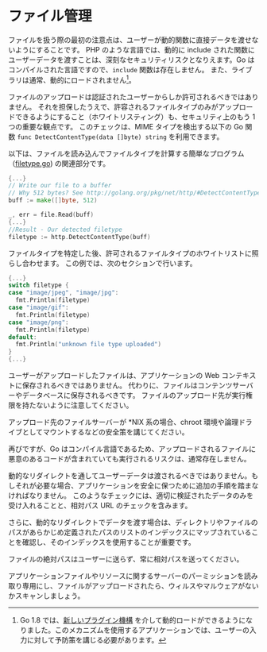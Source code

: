 ファイル管理
===============

ファイルを扱う際の最初の注意点は、ユーザーが動的関数に直接データを渡せないようにすることです。
PHP のような言語では、動的に include された関数にユーザーデータを渡すことは、深刻なセキュリティリスクとなりえます。Go はコンパイルされた言語ですので、`include` 関数は存在しません。
また、ライブラリは通常、動的にロードされません[^1]。

ファイルのアップロードは認証されたユーザーからしか許可されるべきではありません。
それを担保したうえで、許容されるファイルタイプのみがアップロードできるようにすること（ホワイトリスティング）も、セキュリティ上のもう 1 つの重要な観点です。
このチェックは、MIME タイプを検出する以下の Go 関数 `func DetectContentType(data []byte) string` を利用できます。

以下は、ファイルを読み込んでファイルタイプを計算する簡単なプログラム（[filetype.go][0]) の関連部分です。

```go
{...}
// Write our file to a buffer
// Why 512 bytes? See http://golang.org/pkg/net/http/#DetectContentType
buff := make([]byte, 512)

_, err = file.Read(buff)
{...}
//Result - Our detected filetype
filetype := http.DetectContentType(buff)
```

ファイルタイプを特定した後、許可されるファイルタイプのホワイトリストに照らし合わせます。
この例では、次のセクションで行います。

```go
{...}
switch filetype {
case "image/jpeg", "image/jpg":
  fmt.Println(filetype)
case "image/gif":
  fmt.Println(filetype)
case "image/png":
  fmt.Println(filetype)
default:
  fmt.Println("unknown file type uploaded")
}
{...}
```

ユーザーがアップロードしたファイルは、アプリケーションの Web コンテキストに保存されるべきではありません。
代わりに、ファイルはコンテンツサーバーやデータベースに保存されるべきです。
ファイルのアップロード先が実行権限を持たないように注意してください。

アップロード先のファイルサーバーが \*NIX 系の場合、chroot 環境や論理ドライブとしてマウントするなどの安全策を講じてください。

再びですが、Go はコンパイル言語であるため、アップロードされるファイルに悪意のあるコードが含まれていても実行されるリスクは、通常存在しません。

動的なリダイレクトを通してユーザーデータは渡されるべきではありません。もしそれが必要な場合、アプリケーションを安全に保つために追加の手順を踏まなければなりません。
このようなチェックには、適切に検証されたデータのみを受け入れることと、相対パス URL のチェックを含みます。

さらに、動的なリダイレクトでデータを渡す場合は、ディレクトリやファイルのパスがあらかじめ定義されたパスのリストのインデックスにマップされていることを確認し、そのインデックスを使用することが重要です。

ファイルの絶対パスはユーザーに送らず、常に相対パスを送ってください。

アプリケーションファイルやリソースに関するサーバーのパーミッションを読み取り専用にし、ファイルがアップロードされたら、ウィルスやマルウェアがないかスキャンしましょう。

[^1]:  Go 1.8 では、[新しいプラグイン機構]( https://golang.org/pkg/plugin/ ) を介して動的ロードができるようになりました。このメカニズムを使用するアプリケーションでは、ユーザーの入力に対して予防策を講じる必要があります。

[0]: ./filetype/filetype.go
